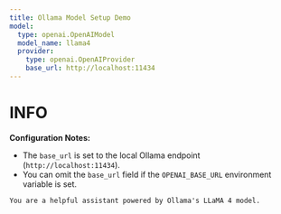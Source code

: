 ```yaml
---
title: Ollama Model Setup Demo
model:
  type: openai.OpenAIModel
  model_name: llama4
  provider:
    type: openai.OpenAIProvider
    base_url: http://localhost:11434
---
```


INFO
====

**Configuration Notes:**

- The `base_url` is set to the local Ollama endpoint (`http://localhost:11434`).
- You can omit the `base_url` field if the `OPENAI_BASE_URL` environment variable is set.

```markdown {#system}
You are a helpful assistant powered by Ollama's LLaMA 4 model.
```
